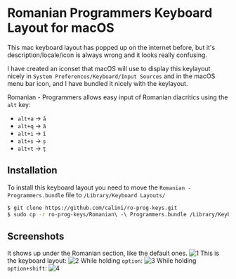 # Romanian Programmers Keyboard Layout for macOS

This mac keyboard layout has popped up on the internet before, but it's description/locale/icon is always wrong and it looks really confusing.

I have created an iconset that macOS will use to display this keylayout nicely in `System Preferences/Keyboard/Input Sources` and in the macOS menu bar icon, and I have bundled it nicely with the keylayout.

Romanian - Programmers allows easy input of Romanian diacritics using the `alt` key:

* `alt+a` -> `ă`
* `alt+q` -> `â`
* `alt+i` -> `î`
* `alt+s` -> `ș`
* `alt+t` -> `ț`

## Installation

To install this keyboard layout you need to move the `Romanian - Programmers.bundle` file to `/Library/Keyboard Layouts/`

```bash
$ git clone https://github.com/calini/ro-prog-keys.git
$ sudo cp -r ro-prog-keys/Romanian\ -\ Programmers.bundle /Library/Keyboard\ Layouts/
```

## Screenshots

It shows up under the Romanian section, like the default ones.
![1](screenshots/1.png)
This is the keyboard layout:
![2](screenshots/2.png)
While holding `option`:
![3](screenshots/3.png)
While holding `option+shift`:
![4](screenshots/4.png)
